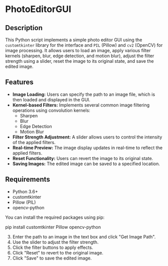 # PhotoEditorGUI

## Description

This Python script implements a simple photo editor GUI using the `customtkinter` library for the interface and `PIL` (Pillow) and `cv2` (OpenCV) for image processing. It allows users to load an image, apply various filter kernels (sharpen, blur, edge detection, and motion blur), adjust the filter strength using a slider, reset the image to its original state, and save the edited image.

## Features

-   **Image Loading:** Users can specify the path to an image file, which is then loaded and displayed in the GUI.
-   **Kernel-based Filters:** Implements several common image filtering operations using convolution kernels:
    -   Sharpen
    -   Blur
    -   Edge Detection
    -   Motion Blur
-   **Filter Strength Adjustment:** A slider allows users to control the intensity of the applied filters.
-   **Real-time Preview:** The image display updates in real-time to reflect the applied filters.
-   **Reset Functionality:** Users can revert the image to its original state.
-   **Saving Images:** The edited image can be saved to a specified location.

## Requirements

-   Python 3.6+
-   customtkinter
-   Pillow (PIL)
-   opencv-python

You can install the required packages using pip:

pip install customtkinter Pillow opencv-python

3.  Enter the path to an image in the text box and click "Get Image Path".
4.  Use the slider to adjust the filter strength.
5.  Click the filter buttons to apply effects.
6.  Click "Reset" to revert to the original image.
7.  Click "Save" to save the edited image.
